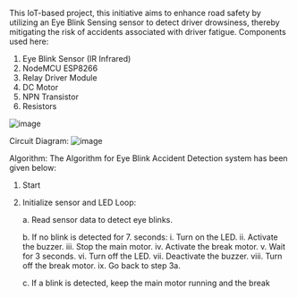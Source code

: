 This IoT-based project, this initiative aims to enhance road safety by utilizing an Eye Blink Sensing sensor to detect driver drowsiness, thereby mitigating the risk of accidents associated with driver fatigue.
Components used here:
1) Eye Blink Sensor (IR Infrared)
2) NodeMCU ESP8266
3) Relay Driver Module
4) DC Motor
5) NPN Transistor
6) Resistors
   
![image](https://github.com/AnanyaBaruaB/IOT_EyeBlinkAccidentAlert/assets/130342684/df5a841f-c021-4a80-b5d6-cfd2278547c5)

Circuit Diagram:
![image](https://github.com/AnanyaBaruaB/IOT_EyeBlinkAccidentAlert/assets/130342684/5d9d1e7f-b76d-40e7-8471-8997dfd9467e)

Algorithm: The Algorithm for Eye Blink Accident Detection system has been given below:
1. Start
2. Initialize sensor and LED Loop:
   
   a. Read sensor data to detect eye blinks.
 
   b. If no blink is detected for 7. seconds:
    i. Turn on the LED.
   ii. Activate the buzzer.
  iii. Stop the main motor.
   iv. Activate the break motor.
    v. Wait for 3 seconds.
   vi. Turn off the LED.
  vii. Deactivate the buzzer.
 viii. Turn off the break motor.
   ix. Go back to step 3a.
   
   c. If a blink is detected, keep the main motor running and
the break
